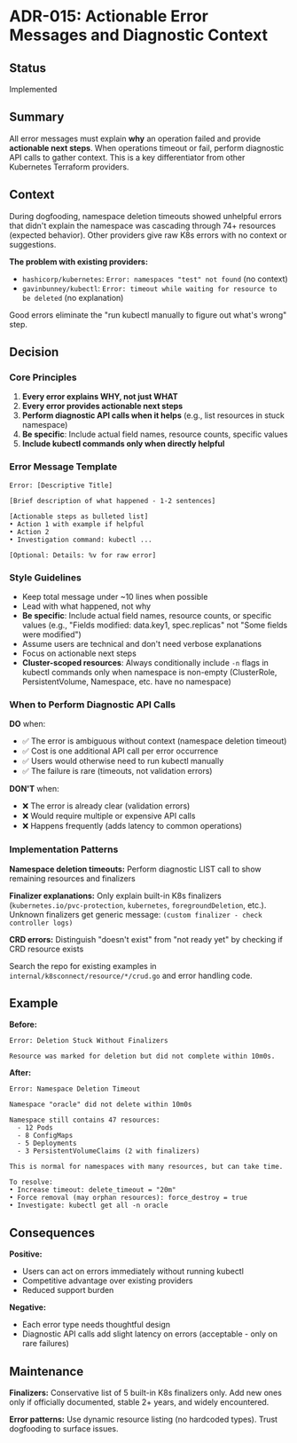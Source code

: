 # ADR-015: Actionable Error Messages and Diagnostic Context

## Status
Implemented

## Summary

All error messages must explain **why** an operation failed and provide **actionable next steps**. When operations timeout or fail, perform diagnostic API calls to gather context. This is a key differentiator from other Kubernetes Terraform providers.

## Context

During dogfooding, namespace deletion timeouts showed unhelpful errors that didn't explain the namespace was cascading through 74+ resources (expected behavior). Other providers give raw K8s errors with no context or suggestions.

**The problem with existing providers:**
- `hashicorp/kubernetes`: `Error: namespaces "test" not found` (no context)
- `gavinbunney/kubectl`: `Error: timeout while waiting for resource to be deleted` (no explanation)

Good errors eliminate the "run kubectl manually to figure out what's wrong" step.

## Decision

### Core Principles

1. **Every error explains WHY, not just WHAT**
2. **Every error provides actionable next steps**
3. **Perform diagnostic API calls when it helps** (e.g., list resources in stuck namespace)
4. **Be specific**: Include actual field names, resource counts, specific values
5. **Include kubectl commands only when directly helpful**

### Error Message Template

```
Error: [Descriptive Title]

[Brief description of what happened - 1-2 sentences]

[Actionable steps as bulleted list]
• Action 1 with example if helpful
• Action 2
• Investigation command: kubectl ...

[Optional: Details: %v for raw error]
```

### Style Guidelines

- Keep total message under ~10 lines when possible
- Lead with what happened, not why
- **Be specific**: Include actual field names, resource counts, or specific values (e.g., "Fields modified: data.key1, spec.replicas" not "Some fields were modified")
- Assume users are technical and don't need verbose explanations
- Focus on actionable next steps
- **Cluster-scoped resources**: Always conditionally include `-n` flags in kubectl commands only when namespace is non-empty (ClusterRole, PersistentVolume, Namespace, etc. have no namespace)

### When to Perform Diagnostic API Calls

**DO** when:
- ✅ The error is ambiguous without context (namespace deletion timeout)
- ✅ Cost is one additional API call per error occurrence
- ✅ Users would otherwise need to run kubectl manually
- ✅ The failure is rare (timeouts, not validation errors)

**DON'T** when:
- ❌ The error is already clear (validation errors)
- ❌ Would require multiple or expensive API calls
- ❌ Happens frequently (adds latency to common operations)

### Implementation Patterns

**Namespace deletion timeouts:** Perform diagnostic LIST call to show remaining resources and finalizers

**Finalizer explanations:** Only explain built-in K8s finalizers (`kubernetes.io/pvc-protection`, `kubernetes`, `foregroundDeletion`, etc.). Unknown finalizers get generic message: `(custom finalizer - check controller logs)`

**CRD errors:** Distinguish "doesn't exist" from "not ready yet" by checking if CRD resource exists

Search the repo for existing examples in `internal/k8sconnect/resource/*/crud.go` and error handling code.

## Example

**Before:**
```
Error: Deletion Stuck Without Finalizers

Resource was marked for deletion but did not complete within 10m0s.
```

**After:**
```
Error: Namespace Deletion Timeout

Namespace "oracle" did not delete within 10m0s

Namespace still contains 47 resources:
  - 12 Pods
  - 8 ConfigMaps
  - 5 Deployments
  - 3 PersistentVolumeClaims (2 with finalizers)

This is normal for namespaces with many resources, but can take time.

To resolve:
• Increase timeout: delete_timeout = "20m"
• Force removal (may orphan resources): force_destroy = true
• Investigate: kubectl get all -n oracle
```

## Consequences

**Positive:**
- Users can act on errors immediately without running kubectl
- Competitive advantage over existing providers
- Reduced support burden

**Negative:**
- Each error type needs thoughtful design
- Diagnostic API calls add slight latency on errors (acceptable - only on rare failures)

## Maintenance

**Finalizers:** Conservative list of 5 built-in K8s finalizers only. Add new ones only if officially documented, stable 2+ years, and widely encountered.

**Error patterns:** Use dynamic resource listing (no hardcoded types). Trust dogfooding to surface issues.
